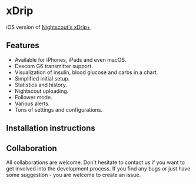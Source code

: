 # xDrip
iOS version of [Nightscout's xDrip+](https://github.com/NightscoutFoundation/xDrip).

## Features
- Available for iPhones, iPads and even macOS.
- Dexcom G6 transmitter support.
- Visualization of insulin, blood glucose and carbs in a chart.
- Simplified initial setup.
- Statistics and history.
- Nightscout uploading.
- Follower mode.
- Various alerts.
- Tons of settings and configurations.

## Installation instructions

## Collaboration
All collaborations are welcome. Don't hesitate to contact us if you want to get involved into the development process. If you find any bugs or just have some suggestion - you are welcome to create an issue.
